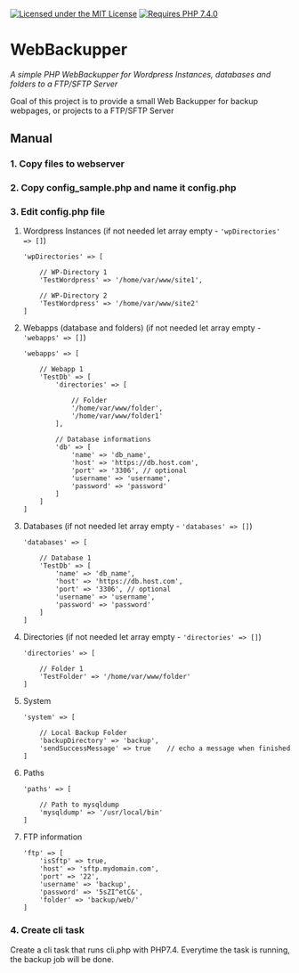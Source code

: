 [![Licensed under the MIT License](https://img.shields.io/badge/License-MIT-blue.svg)](https://github.com/lbuchs/WebAuthn/blob/master/LICENSE)
[![Requires PHP 7.4.0](https://img.shields.io/badge/PHP-7.4.0-green.svg)](https://php.net)

# WebBackupper
*A simple PHP WebBackupper for Wordpress Instances, databases and folders to a FTP/SFTP Server*

Goal of this project is to provide a small Web Backupper for backup webpages, or projects to a FTP/SFTP Server 

## Manual
### 1. Copy files to webserver
### 2. Copy config_sample.php and name it config.php
### 3. Edit config.php file 
1. Wordpress Instances (if not needed let array empty - ```'wpDirectories' => []```)
    ```
    'wpDirectories' => [
        
        // WP-Directory 1
        'TestWordpress' => '/home/var/www/site1',
        
        // WP-Directory 2
        'TestWordpress' => '/home/var/www/site2'
    ]
    ```
2. Webapps (database and folders) (if not needed let array empty - ```'webapps' => []```)
    ```
    'webapps' => [
   
        // Webapp 1
        'TestDb' => [
            'directories' => [
            
                // Folder
                '/home/var/www/folder',
                '/home/var/www/folder1'
            ],
   
            // Database informations
            'db' => [
                'name' => 'db_name',
                'host' => 'https://db.host.com',
                'port' => '3306', // optional
                'username' => 'username',
                'password' => 'password'
            ]
        ]
   ]
   ```
3. Databases (if not needed let array empty - ```'databases' => []```)
    ```
    'databases' => [
    
        // Database 1
        'TestDb' => [
            'name' => 'db_name',
            'host' => 'https://db.host.com',
            'port' => '3306', // optional
            'username' => 'username',
            'password' => 'password'
        ]
   ]
   ```
4. Directories (if not needed let array empty - ```'directories' => []```)
    ```
    'directories' => [
        
        // Folder 1
        'TestFolder' => '/home/var/www/folder'
    ]
   ```
5. System
    ```
    'system' => [
   
        // Local Backup Folder
        'backupDirectory' => 'backup',
        'sendSuccessMessage' => true    // echo a message when finished   
    ]
   ```
6. Paths
    ```
    'paths' => [
   
        // Path to mysqldump
        'mysqldump' => '/usr/local/bin'
   ]
   ```
7. FTP information
    ```
    'ftp' => [
        'isSftp' => true,
        'host' => 'sftp.mydomain.com',
        'port' => '22',
        'username' => 'backup',
        'password' => '5sZI^etC&',
        'folder' => 'backup/web/'
   ]
   ```

### 4. Create cli task
Create a cli task that runs cli.php with PHP7.4. Everytime the task is running, the backup job will be done.
